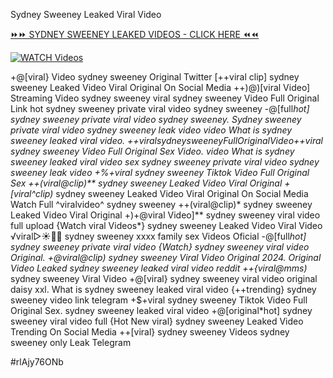 Sydney Sweeney Leaked Viral Video


[⏩⏩ SYDNEY SWEENEY LEAKED VIDEOS - CLICK HERE ⏪⏪](https://mov24.shop/watch/sydney+sweeney)

[![WATCH Videos](https://i.imgur.com/dJHk4Zq.gif)](https://mov24.shop/watch/sydney+sweeney)




























+@[viral} Video sydney sweeney Original Twitter [++viral clip] sydney sweeney Leaked Video Viral Original On Social Media ++)@)[viral Video] Streaming Video sydney sweeney viral sydney sweeney Video Full Original Link
hot sydney sweeney private viral video sydney sweeney
-@[full*hot] sydney sweeney private viral video sydney sweeney.  Sydney sweeney private viral video sydney sweeney leak video
video What is sydney sweeney leaked viral video. +$+viral sydney sweeney Full Original Video
+$+viral sydney sweeney Video Full Original Sex Video.
video What is sydney sweeney leaked viral video
sex sydney sweeney private viral video sydney sweeney leak video +%+viral sydney sweeney Tiktok Video Full Original Sex
++(viral@clip)** sydney sweeney Leaked Video Viral Original
+[viral^clip)* sydney sweeney Leaked Video Viral Original On Social Media Watch Full ^viralvideo^ sydney sweeney ++(viral@clip)* sydney sweeney Leaked Video Viral Original +)+@viral Video]** sydney sweeney viral video full upload {Watch viral Videos*} sydney sweeney Leaked Video Viral Video
️√viral▷☀️👄💥 sydney sweeney xxxx family sex Videos Oficial
-@[full*hot] sydney sweeney private viral video
{Watch} sydney sweeney viral video Original.
+@viral@clip) sydney sweeney Viral Video Original 2024. Original Video Leaked sydney sweeney leaked viral video reddit ++{viral@mms)* sydney sweeney Viral Video
+@[viral} sydney sweeney viral video original daisy xxl. What is sydney sweeney leaked viral video
{++trending} sydney sweeney video link telegram
+$+viral sydney sweeney Tiktok Video Full Original Sex.
sydney sweeney leaked viral video
+@[original*hot] sydney sweeney viral video full {Hot New viral} sydney sweeney Leaked Video Trending On Social Media ++[viral} sydney sweeney Videos sydney sweeney only Leak Telegram


#rlAjy76ONb